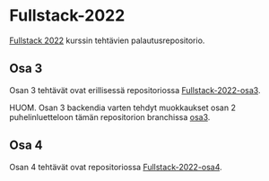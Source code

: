 # Fullstack-2022

[Fullstack 2022](https://fullstack-hy.github.io/) kurssin tehtävien palautusrepositorio.

## Osa 3

Osan 3 tehtävät ovat erillisessä repositoriossa [Fullstack-2022-osa3](https://github.com/hjeronen/Fullstack-2022-Osa3).

HUOM. Osan 3 backendia varten tehdyt muokkaukset osan 2 puhelinluetteloon tämän repositorion branchissa [osa3](https://github.com/hjeronen/Fullstack-2022/tree/osa3/Osa2/puhelinluettelo/src).

## Osa 4

Osan 4 tehtävät ovat repositoriossa [Fullstack-2022-osa4](https://github.com/hjeronen/Fullstack-2022-Osa4).
